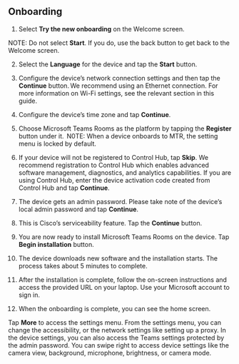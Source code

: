 ## Onboarding

1. Select **Try the new onboarding** on the Welcome screen.  

NOTE: Do not select **Start**. If you do, use the back button to get back to the Welcome screen. 

2. Select the **Language** for the device and tap the **Start** button.

3. Configure the device’s network connection settings and then tap the **Continue** button. We recommend using an Ethernet connection. For more information on Wi-Fi settings, see the relevant section in this guide.  

4. Configure the device’s time zone and tap **Continue**.  

5.  Choose Microsoft Teams Rooms as the platform by tapping the **Register** button under it.  
N0TE: When a device onboards to MTR, the setting menu is locked by default.   

6. If your device will not be registered to Control Hub, tap **Skip**. We recommend registration to Control Hub which enables advanced software management, diagnostics, and analytics capabilities. If you are using Control Hub, enter the device activation code created from Control Hub and tap **Continue**.

7. The device gets an admin password. Please take note of the device’s local admin password and tap **Continue**.

8. This is Cisco’s serviceability feature. Tap the **Continue** button.  

9. You are now ready to install Microsoft Teams Rooms on the device. Tap **Begin installation** button.

10. The device downloads new software and the installation starts. The process takes about 5 minutes to complete.

11. After the installation is complete, follow the on-screen instructions and access the provided URL on your laptop. Use your Microsoft account to sign in.

12. When the onboarding is complete, you can see the home screen.

Tap **More** to access the settings menu. From the settings menu, you can change the accessibility, or the network settings like setting up a proxy. In the device settings, you can also access the Teams settings protected by the admin password. You can swipe right to access device settings like the camera view, background, microphone, brightness, or camera mode.  
